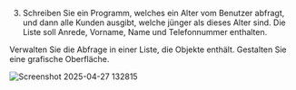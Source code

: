 3. Schreiben Sie ein Programm, welches ein Alter vom Benutzer abfragt, und dann alle Kunden ausgibt, welche jünger als dieses Alter sind. Die Liste soll Anrede, Vorname, Name und Telefonnummer enthalten. 

Verwalten Sie die Abfrage in einer Liste, die Objekte enthält. Gestalten Sie eine grafische Oberfläche. 

![Screenshot 2025-04-27 132815](https://github.com/user-attachments/assets/39b7670a-61f8-4508-852b-39526876ea46)


